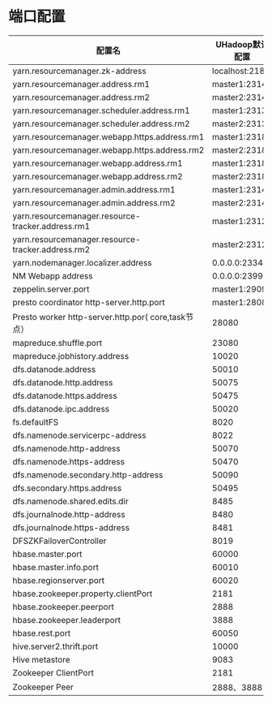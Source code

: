 

# 端口配置

| 配置名                                               | UHadoop默认配置    |
| ------------------------------------------------- | -------------- |
| yarn.resourcemanager.zk-address                   | localhost:2181 |
| yarn.resourcemanager.address.rm1                  | master1:23140  |
| yarn.resourcemanager.address.rm2                  | master2:23140  |
| yarn.resourcemanager.scheduler.address.rm1        | master1:23130  |
| yarn.resourcemanager.scheduler.address.rm2        | master2:23130  |
| yarn.resourcemanager.webapp.https.address.rm1     | master1:23189  |
| yarn.resourcemanager.webapp.https.address.rm2     | master2:23189  |
| yarn.resourcemanager.webapp.address.rm1           | master1:23188  |
| yarn.resourcemanager.webapp.address.rm2           | master2:23188  |
| yarn.resourcemanager.admin.address.rm1            | master1:23141  |
| yarn.resourcemanager.admin.address.rm2            | master2:23141  |
| yarn.resourcemanager.resource-tracker.address.rm1 | master1:23125  |
| yarn.resourcemanager.resource-tracker.address.rm2 | master2:23125  |
| yarn.nodemanager.localizer.address                | 0.0.0.0:23344  |
| NM Webapp address                                 | 0.0.0.0:23999  |
| zeppelin.server.port                              | master1:29090  |
|presto coordinator http-server.http.port           | master1:28080  |
| Presto worker http-server.http.por( core,task节点）| 28080          |
| mapreduce.shuffle.port                            | 23080          |
| mapreduce.jobhistory.address                      | 10020          |
| dfs.datanode.address                              | 50010          |
| dfs.datanode.http.address                         | 50075          |
| dfs.datanode.https.address                        | 50475          |
| dfs.datanode.ipc.address                          | 50020          |
| fs.defaultFS                                      | 8020           |
| dfs.namenode.servicerpc-address                   | 8022           |
| dfs.namenode.http-address                         | 50070          |
| dfs.namenode.https-address                        | 50470          |
| dfs.namenode.secondary.http-address               | 50090          |
| dfs.secondary.https.address                       | 50495          |
| dfs.namenode.shared.edits.dir                     | 8485           |
| dfs.journalnode.http-address                      | 8480           |
| dfs.journalnode.https-address                     | 8481           |
| DFSZKFailoverController                           | 8019           |
| hbase.master.port                                 | 60000          |
| hbase.master.info.port                            | 60010          |
| hbase.regionserver.port                           | 60020          |
| hbase.zookeeper.property.clientPort               | 2181           |
| hbase.zookeeper.peerport                          | 2888           |
| hbase.zookeeper.leaderport                        | 3888           |
| hbase.rest.port                                   | 60050          |
| hive.server2.thrift.port                          | 10000          |
| Hive metastore                                    | 9083           |
| Zookeeper ClientPort                              | 2181           |
| Zookeeper Peer                                    | 2888、3888      |
